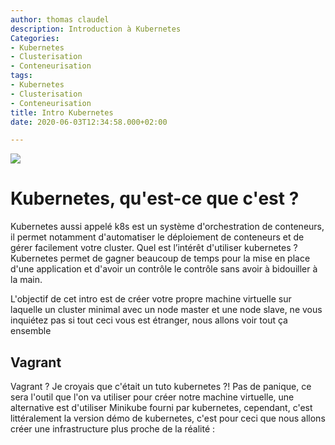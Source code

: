 ```yaml
---
author: thomas claudel
description: Introduction à Kubernetes
Categories:
- Kubernetes
- Clusterisation
- Conteneurisation
tags:
- Kubernetes
- Clusterisation
- Conteneurisation
title: Intro Kubernetes
date: 2020-06-03T12:34:58.000+02:00

---
```

![](/img/k8s_logo.png)

# Kubernetes, qu'est-ce que c'est ?

Kubernetes aussi appelé k8s est un système d'orchestration de conteneurs, il permet notamment d'automatiser le déploiement de conteneurs et de gérer facilement votre cluster. Quel est l’intérêt d'utiliser kubernetes ?  
Kubernetes permet de gagner beaucoup de temps pour la mise en place d'une application et d'avoir un contrôle le
contrôle sans avoir à bidouiller à la main.

L'objectif de cet intro est de créer votre propre machine virtuelle sur laquelle un cluster minimal avec un node master
et une node slave, ne vous inquiétez pas si tout ceci vous est étranger, nous allons voir tout ça ensemble

## Vagrant

Vagrant ? Je croyais que c'était un tuto kubernetes ?! Pas de panique, ce sera l'outil que l'on va utiliser pour créer
notre machine virtuelle, une alternative est d'utiliser Minikube fourni par kubernetes, cependant, c'est littéralement
la version démo de kubernetes, c'est pour ceci que nous allons créer une infrastructure plus proche de la réalité :